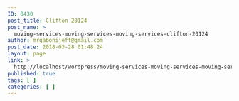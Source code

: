 ```yaml
---
ID: 8430
post_title: Clifton 20124
post_name: >
  moving-services-moving-services-moving-services-clifton-20124
author: mrgabonijeff@gmail.com
post_date: 2018-03-28 01:48:24
layout: page
link: >
  http://localhost/wordpress/moving-services-moving-services-moving-services-clifton-20124/
published: true
tags: [ ]
categories: [ ]
---
```

